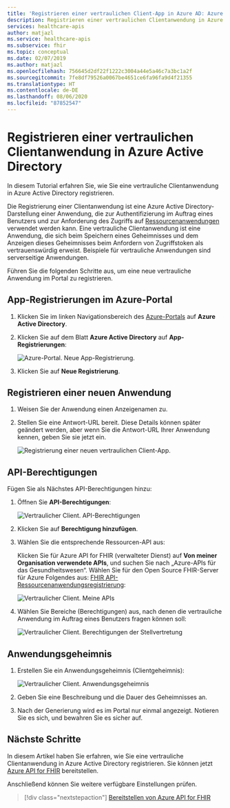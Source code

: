 ```yaml
---
title: 'Registrieren einer vertraulichen Client-App in Azure AD: Azure API for FHIR'
description: Registrieren einer vertraulichen Clientanwendung in Azure Active Directory, die sich im Namen eines Benutzers authentifiziert und den Zugriff auf Ressourcenanwendungen anfordert
services: healthcare-apis
author: matjazl
ms.service: healthcare-apis
ms.subservice: fhir
ms.topic: conceptual
ms.date: 02/07/2019
ms.author: matjazl
ms.openlocfilehash: 756645d2df22f1222c3004a44e5a46c7a3bc1a2f
ms.sourcegitcommit: 7fe8df79526a0067be4651ce6fa96fa9d4f21355
ms.translationtype: HT
ms.contentlocale: de-DE
ms.lasthandoff: 08/06/2020
ms.locfileid: "87852547"
---
```

# <a name="register-a-confidential-client-application-in-azure-active-directory"></a>Registrieren einer vertraulichen Clientanwendung in Azure Active Directory

In diesem Tutorial erfahren Sie, wie Sie eine vertrauliche Clientanwendung in Azure Active Directory registrieren. 

Die Registrierung einer Clientanwendung ist eine Azure Active Directory-Darstellung einer Anwendung, die zur Authentifizierung im Auftrag eines Benutzers und zur Anforderung des Zugriffs auf [Ressourcenanwendungen](register-resource-azure-ad-client-app.md) verwendet werden kann. Eine vertrauliche Clientanwendung ist eine Anwendung, die sich beim Speichern eines Geheimnisses und dem Anzeigen dieses Geheimnisses beim Anfordern von Zugriffstoken als vertrauenswürdig erweist. Beispiele für vertrauliche Anwendungen sind serverseitige Anwendungen.

Führen Sie die folgenden Schritte aus, um eine neue vertrauliche Anwendung im Portal zu registrieren.

## <a name="app-registrations-in-azure-portal"></a>App-Registrierungen im Azure-Portal

1. Klicken Sie im linken Navigationsbereich des [Azure-Portals](https://portal.azure.com) auf **Azure Active Directory**.

2. Klicken Sie auf dem Blatt **Azure Active Directory** auf **App-Registrierungen**:

    ![Azure-Portal. Neue App-Registrierung.](media/how-to-aad/portal-aad-new-app-registration.png)

3. Klicken Sie auf **Neue Registrierung**.

## <a name="register-a-new-application"></a>Registrieren einer neuen Anwendung

1. Weisen Sie der Anwendung einen Anzeigenamen zu.

2. Stellen Sie eine Antwort-URL bereit. Diese Details können später geändert werden, aber wenn Sie die Antwort-URL Ihrer Anwendung kennen, geben Sie sie jetzt ein.

    ![Registrierung einer neuen vertraulichen Client-App.](media/how-to-aad/portal-aad-register-new-app-registration-CONF-CLIENT.png)

## <a name="api-permissions"></a>API-Berechtigungen

Fügen Sie als Nächstes API-Berechtigungen hinzu:

1. Öffnen Sie **API-Berechtigungen**:

    ![Vertraulicher Client. API-Berechtigungen](media/how-to-aad/portal-aad-register-new-app-registration-CONF-CLIENT-API-Permissions.png)

2. Klicken Sie auf **Berechtigung hinzufügen**.

3. Wählen Sie die entsprechende Ressourcen-API aus:

    Klicken Sie für Azure API for FHIR (verwalteter Dienst) auf **Von meiner Organisation verwendete APIs**, und suchen Sie nach „Azure-APIs für das Gesundheitswesen“. Wählen Sie für den Open Source FHIR-Server für Azure Folgendes aus: [FHIR API-Ressourcenanwendungsregistrierung](register-resource-azure-ad-client-app.md):

    ![Vertraulicher Client. Meine APIs](media/how-to-aad/portal-aad-register-new-app-registration-CONF-CLIENT-API-MyApis.png)

4. Wählen Sie Bereiche (Berechtigungen) aus, nach denen die vertrauliche Anwendung im Auftrag eines Benutzers fragen können soll:

    ![Vertraulicher Client. Berechtigungen der Stellvertretung](media/how-to-aad/portal-aad-register-new-app-registration-CONF-CLIENT-API-DelegatedPermissions.png)

## <a name="application-secret"></a>Anwendungsgeheimnis

1. Erstellen Sie ein Anwendungsgeheimnis (Clientgeheimnis):

    ![Vertraulicher Client. Anwendungsgeheimnis](media/how-to-aad/portal-aad-register-new-app-registration-CONF-CLIENT-SECRET.png)

2. Geben Sie eine Beschreibung und die Dauer des Geheimnisses an.

3. Nach der Generierung wird es im Portal nur einmal angezeigt. Notieren Sie es sich, und bewahren Sie es sicher auf.

## <a name="next-steps"></a>Nächste Schritte

In diesem Artikel haben Sie erfahren, wie Sie eine vertrauliche Clientanwendung in Azure Active Directory registrieren. Sie können jetzt [Azure API for FHIR](fhir-paas-powershell-quickstart.md) bereitstellen.

Anschließend können Sie weitere verfügbare Einstellungen prüfen.
 
>[!div class="nextstepaction"]
>[Bereitstellen von Azure API for FHIR](fhir-paas-powershell-quickstart.md)